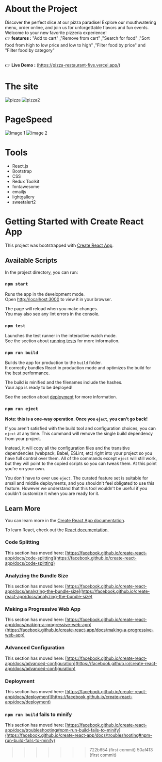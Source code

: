 # About the Project
Discover the perfect slice at our pizza paradise! Explore our mouthwatering menu, order online, and join us for unforgettable flavors and fun events. Welcome to your new favorite pizzeria experience!
<br />
👉 **features :** "Add to cart" ,"Remove from cart" ,"Search for food" ,"Sort food from high to low price and low to high" ,"Filter food by price" and "Filter food by category"
<br />
  <br />

👉 **Live Demo :** (https://pizza-restaurant-five.vercel.app/)

# The site
![pizza](https://github.com/Aya-AbdElsalam/PizzaRestaurant/assets/152267387/6d55b406-4bff-4632-8200-a8b4bf5b77ba)
![pizza2](https://github.com/Aya-AbdElsalam/PizzaRestaurant/assets/152267387/2df27ae9-9ee2-4399-96f7-b605f6dad903)

# PageSpeed 
![Image 1](https://github.com/Aya-AbdElsalam/PizzaRestaurant/assets/152267387/61493a40-2553-4914-bb03-150d12f8c9d7)
![Image 2](https://github.com/Aya-AbdElsalam/PizzaRestaurant/assets/152267387/6a89d613-4140-4f40-bbe7-e98184fcaf27)

# Tools
- React.js
- Bootstrap
- CSS
- Redux Toolkit
- fontawesome
- emailjs
- lightgallery
- sweetalert2
# Getting Started with Create React App

This project was bootstrapped with [Create React App](https://github.com/facebook/create-react-app).

## Available Scripts

In the project directory, you can run:

### `npm start`

Runs the app in the development mode.\
Open [http://localhost:3000](http://localhost:3000) to view it in your browser.

The page will reload when you make changes.\
You may also see any lint errors in the console.

### `npm test`

Launches the test runner in the interactive watch mode.\
See the section about [running tests](https://facebook.github.io/create-react-app/docs/running-tests) for more information.

### `npm run build`

Builds the app for production to the `build` folder.\
It correctly bundles React in production mode and optimizes the build for the best performance.

The build is minified and the filenames include the hashes.\
Your app is ready to be deployed!

See the section about [deployment](https://facebook.github.io/create-react-app/docs/deployment) for more information.

### `npm run eject`

**Note: this is a one-way operation. Once you `eject`, you can't go back!**

If you aren't satisfied with the build tool and configuration choices, you can `eject` at any time. This command will remove the single build dependency from your project.

Instead, it will copy all the configuration files and the transitive dependencies (webpack, Babel, ESLint, etc) right into your project so you have full control over them. All of the commands except `eject` will still work, but they will point to the copied scripts so you can tweak them. At this point you're on your own.

You don't have to ever use `eject`. The curated feature set is suitable for small and middle deployments, and you shouldn't feel obligated to use this feature. However we understand that this tool wouldn't be useful if you couldn't customize it when you are ready for it.

## Learn More

You can learn more in the [Create React App documentation](https://facebook.github.io/create-react-app/docs/getting-started).

To learn React, check out the [React documentation](https://reactjs.org/).

### Code Splitting

This section has moved here: [https://facebook.github.io/create-react-app/docs/code-splitting](https://facebook.github.io/create-react-app/docs/code-splitting)

### Analyzing the Bundle Size

This section has moved here: [https://facebook.github.io/create-react-app/docs/analyzing-the-bundle-size](https://facebook.github.io/create-react-app/docs/analyzing-the-bundle-size)

### Making a Progressive Web App

This section has moved here: [https://facebook.github.io/create-react-app/docs/making-a-progressive-web-app](https://facebook.github.io/create-react-app/docs/making-a-progressive-web-app)

### Advanced Configuration

This section has moved here: [https://facebook.github.io/create-react-app/docs/advanced-configuration](https://facebook.github.io/create-react-app/docs/advanced-configuration)

### Deployment

This section has moved here: [https://facebook.github.io/create-react-app/docs/deployment](https://facebook.github.io/create-react-app/docs/deployment)

### `npm run build` fails to minify

This section has moved here: [https://facebook.github.io/create-react-app/docs/troubleshooting#npm-run-build-fails-to-minify](https://facebook.github.io/create-react-app/docs/troubleshooting#npm-run-build-fails-to-minify)
>>>>>>> 722b654 (first commit)
>>>>>>> 50af413 (first commit)
